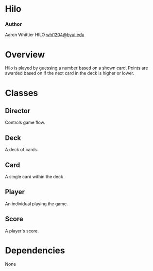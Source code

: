# Hilo
### Author
Aaron Whittier
HILO
whi1204@byui.edu

# Overview
Hilo is played by guessing a number based on a shown card. Points are awarded based on if the next card in the deck is higher or lower.

# Classes
## Director
Controls game flow.
## Deck
A deck of cards.
## Card
A single card within the deck
## Player
An individual playing the game.
## Score
A player's score.

# Dependencies
None
